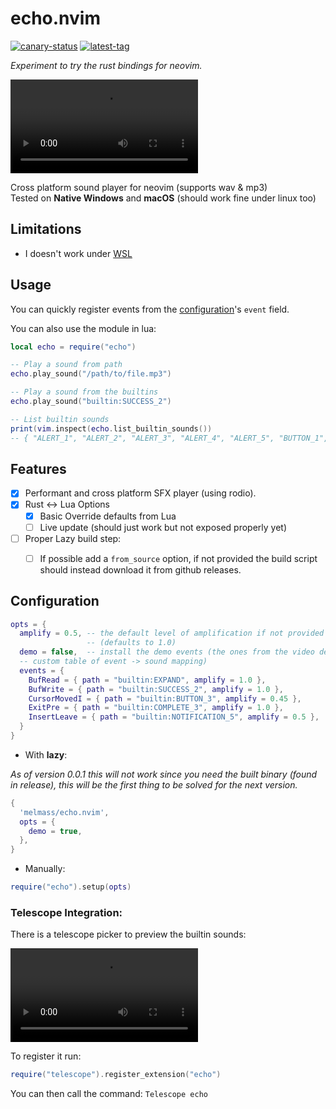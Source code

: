 # echo.nvim

[![canary-status](https://img.shields.io/github/actions/workflow/status/melmass/echo.nvim/release.yml?style=flat-square&&label=canary)](https://github.com/melMass/echo.nvim/releases/tag/canary)
[![latest-tag](https://img.shields.io/github/v/tag/melmass/echo.nvim?label=latest-stable&&style=flat-square&color=black)](https://github.com/melMass/echo.nvim/releases/)

*Experiment to try the rust bindings for neovim.*

<video type="video/mp4" src="https://github.com/melMass/echo.nvim/assets/7041726/162ceadb-b46b-4e8f-8fab-4fb03f0042f9"></video>

Cross platform sound player for neovim (supports wav & mp3)  
Tested on **Native Windows** and **macOS** (should work fine under linux too)

## Limitations

- I doesn't work under [WSL](https://github.com/microsoft/WSL/issues/1631)

## Usage

You can quickly register events from the
[configuration](#configuration)'s `event` field.

You can also use the module in lua:

```lua
local echo = require("echo")

-- Play a sound from path
echo.play_sound("/path/to/file.mp3")

-- Play a sound from the builtins
echo.play_sound("builtin:SUCCESS_2")

-- List builtin sounds
print(vim.inspect(echo.list_builtin_sounds())
-- { "ALERT_1", "ALERT_2", "ALERT_3", "ALERT_4", "ALERT_5", "BUTTON_1", "BUTTON_2", "BUTTON_3", "BUTTON_4", "BUTTON_5", "BUTTON_6", "BUTTON_7", "BUTTON3", "CANCEL_1", "CANCEL_2", "COLLAPSE", "COMPLETE_1", "COMPLETE_2", "COMPLETE_3", "ERROR_1", "ERROR_2", "ERROR_3", "ERROR_4", "ERROR_5", "EXPAND", "NOTIFICATION_1", "NOTIFICATION_2", "NOTIFICATION_3", "NOTIFICATION_4", "NOTIFICATION_5", "NOTIFICATION_6", "NOTIFICATION_7", "NOTIFICATION_8", "NOTIFICATION_9", "SUCCESS_1", "SUCCESS_2", "SUCCESS_3", "TAB_1", "TAB_2", "TAB_3" }

```

## Features

- [x] Performant and cross platform SFX player (using rodio).
- [x] Rust <-> Lua Options
  - [x] Basic Override defaults from Lua
  - [ ] Live update (should just work but not exposed properly yet)
- [ ] Proper Lazy build step:
    - [ ] If possible add a `from_source` option, if not provided the build script should instead download it from github releases.


## Configuration

```lua
opts = {
  amplify = 0.5, -- the default level of amplification if not provided
                 -- (defaults to 1.0)
  demo = false,  -- install the demo events (the ones from the video demo)
  -- custom table of event -> sound mapping)
  events = {
    BufRead = { path = "builtin:EXPAND", amplify = 1.0 },
    BufWrite = { path = "builtin:SUCCESS_2", amplify = 1.0 },
    CursorMovedI = { path = "builtin:BUTTON_3", amplify = 0.45 },
    ExitPre = { path = "builtin:COMPLETE_3", amplify = 1.0 },
    InsertLeave = { path = "builtin:NOTIFICATION_5", amplify = 0.5 },
  }
}
```

- With **lazy**:

*As of version 0.0.1 this will not work since you need the built binary (found
in release), this will be the first thing to be solved for the next version.*

```lua
{
  'melmass/echo.nvim',
  opts = {
    demo = true,
  },
}
```

- Manually:

```lua
require("echo").setup(opts)
```


### Telescope Integration:

There is a telescope picker to preview the builtin sounds:

<video type="video/mp4" src="https://github.com/melMass/echo.nvim/assets/7041726/ec784fba-e64d-47fe-b578-da2556535070"></video>

To register it run: 

```lua
require("telescope").register_extension("echo")
```

You can then call the command: `Telescope echo`

